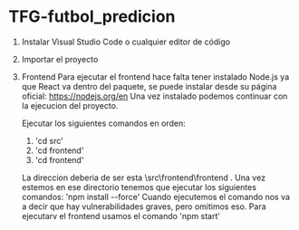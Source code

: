 # TFG-futbol_predicion
1. Instalar Visual Studio Code o cualquier editor de código
2. Importar el proyecto
3. Frontend
   Para ejecutar el frontend hace falta tener instalado Node.js ya que React va dentro del paquete, se puede instalar desde su página oficial: https://nodejs.org/en
   Una vez instalado podemos continuar con la ejecucion del proyecto.
   
   Ejecutar los siguientes comandos en orden:
   1. 'cd src'
   2. 'cd frontend'
   3. 'cd frontend'
   
   La direccion deberia de ser esta \src\frontend\frontend . Una vez estemos en ese directorio tenemos que ejecutar los siguientes comandos: 'npm install --force'
   Cuando ejecutemos el comando nos va a decir que hay vulnerabilidades graves, pero omitimos eso. Para ejecutarv el frontend usamos el comando 'npm start'

